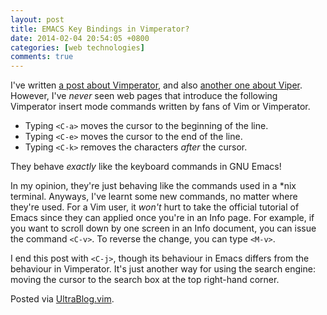 ```yaml
---
layout: post
title: EMACS Key Bindings in Vimperator?
date: 2014-02-04 20:54:05 +0800
categories: [web technologies]
comments: true
---
```


I've written [a post about Vimperator][pp1], and also
[another one about Viper][pp2].  However, I've *never* seen web pages
that introduce the following Vimperator insert mode commands written
by fans of Vim or Vimperator.

- Typing `<C-a>` moves the cursor to the beginning of the line.
- Typing `<C-e>` moves the cursor to the end of the line.
- Typing `<C-k>` removes the characters *after* the cursor.

They behave *exactly* like the keyboard commands in GNU Emacs!

In my opinion, they're just behaving like the commands used in a \*nix
terminal.  Anyways, I've learnt some new commands, no matter where
they're used.  For a Vim user, it *won't* hurt to take the official
tutorial of Emacs since they can applied once you're in an Info page.
For example, if you want to scroll down by one screen in an Info
document, you can issue the command `<C-v>`.  To reverse the change,
you can type `<M-v>`.

I end this post with `<C-j>`, though its behaviour in Emacs differs
from the behaviour in Vimperator.  It's just another way for using the
search engine: moving the cursor to the search box at the top
right-hand corner.

Posted via [UltraBlog.vim][end].

[pp1]: /blog/2013/12/11/using-vim-keystrokes-in-web-browser/ "Using Vim Keystrokes in Web Browser"
[pp2]: /blog/2013/12/23/vi-key-bindings-in-emacs/ "Vi Key Bindings in Emacs"
[end]: http://0x3f.org/blog/ultrablog-as-an-ultimate-vim-blogging-plugin/
